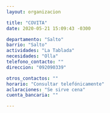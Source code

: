 ```yaml
---
layout: organizacion

title: "COVITA"
date: 2020-05-21 15:09:43 -0300

departamento: "Salto"
barrio: "Salto"
actividades: "La Tablada"
necesidades: "Olla"
telefono_contacto: ""
direccion: "092090339"

otros_contactos: ""
horario: "Consultar telefónicamente"
aclaraciones: "Se sirve cena"
cuenta_bancaria: ""

---
```

